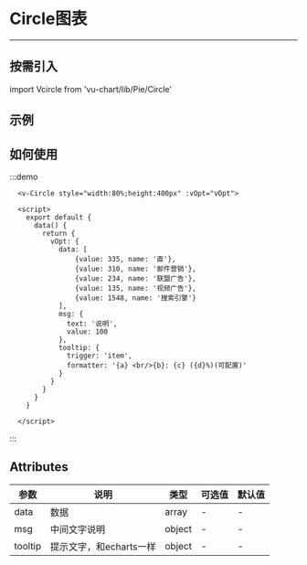 
# Circle图表


---
## 按需引入
import Vcircle from 'vu-chart/lib/Pie/Circle'

## 示例
<div class="demo-block">
  <circle-demo style="width:80%;height:400px">
</div>


## 如何使用

:::demo
```html,js
  <v-Circle style="width:80%;height:400px" :vOpt="vOpt">

  <script>
    export default {
      data() {
        return {
          vOpt: {
            data: [
                {value: 335, name: '直'},
                {value: 310, name: '邮件营销'},
                {value: 234, name: '联盟广告'},
                {value: 135, name: '视频广告'},
                {value: 1548, name: '搜索引擎'}
            ],
            msg: {
              text: '说明',
              value: 100
            },
            tooltip: {
              trigger: 'item',
              formatter: '{a} <br/>{b}: {c} ({d}%)(可配置)'
            }
          }
        }
      }
    }
  
  </script>
```
:::


## Attributes



| 参数   | 说明                        | 类型  | 可选值 | 默认值 |
|-----   |-----                       |-----   |-----  |-----|
| data   | 数据                        | array   | -     | -   |
| msg    | 中间文字说明                | object  | -     | -   |
| tooltip| 提示文字，和echarts一样     | object  | -     | -   |

      
